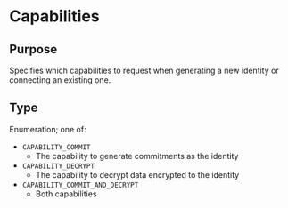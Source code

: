 # Capabilities

## Purpose

Specifies which capabilities to request when generating a new identity or connecting an existing one.

## Type

<!-- --8<-- [start:type] -->
<div class="type" markdown>

Enumeration; one of:
- `CAPABILITY_COMMIT`
    - The capability to generate commitments as the identity
- `CAPABILITY_DECRYPT`
    - The capability to decrypt data encrypted to the identity
- `CAPABILITY_COMMIT_AND_DECRYPT`
    - Both capabilities
</div>
<!-- --8<-- [end:type] -->
